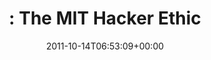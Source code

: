 ---
retweeted: false
source: <a href="http://posterous.com" rel="nofollow">Posterous</a>
entities:
  hashtags: []
  symbols: []
  user_mentions: []
  urls:
  - url: http://t.co/x26U3UpC
    expanded_url: http://tech.bascht.com
    display_url: tech.bascht.com
    indices:
    - '0'
    - '20'
  - url: http://t.co/FYnpPjXs
    expanded_url: http://post.ly/3ZuzI
    display_url: post.ly/3ZuzI
    indices:
    - '45'
    - '65'
display_text_range:
- '0'
- '65'
favorite_count: '0'
id_str: '124739500743196672'
truncated: false
retweet_count: '0'
id: '124739500743196672'
possibly_sensitive: false
created_at: Fri Oct 14 06:53:09 +0000 2011
favorited: false
full_text: ": The MIT Hacker Ethic"
lang: en
quote_url: http://post.ly/3ZuzI
tags:
- pesos:twitter
date: '2011-10-14T06:53:09+00:00'
src: https://twitter.com/bascht/status/124739500743196672
original_url: https://twitter.com/bascht/status/124739500743196672
type: twitter_tweet
text: ": The MIT Hacker Ethic"
title: ": The MIT Hacker Ethic"

---